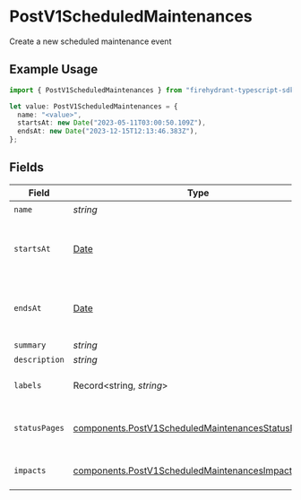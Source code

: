 # PostV1ScheduledMaintenances

Create a new scheduled maintenance event

## Example Usage

```typescript
import { PostV1ScheduledMaintenances } from "firehydrant-typescript-sdk/models/components";

let value: PostV1ScheduledMaintenances = {
  name: "<value>",
  startsAt: new Date("2023-05-11T03:00:50.109Z"),
  endsAt: new Date("2023-12-15T12:13:46.383Z"),
};
```

## Fields

| Field                                                                                                                    | Type                                                                                                                     | Required                                                                                                                 | Description                                                                                                              |
| ------------------------------------------------------------------------------------------------------------------------ | ------------------------------------------------------------------------------------------------------------------------ | ------------------------------------------------------------------------------------------------------------------------ | ------------------------------------------------------------------------------------------------------------------------ |
| `name`                                                                                                                   | *string*                                                                                                                 | :heavy_check_mark:                                                                                                       | N/A                                                                                                                      |
| `startsAt`                                                                                                               | [Date](https://developer.mozilla.org/en-US/docs/Web/JavaScript/Reference/Global_Objects/Date)                            | :heavy_check_mark:                                                                                                       | ISO8601 timestamp for the start time of the scheduled maintenance                                                        |
| `endsAt`                                                                                                                 | [Date](https://developer.mozilla.org/en-US/docs/Web/JavaScript/Reference/Global_Objects/Date)                            | :heavy_check_mark:                                                                                                       | ISO8601 timestamp for the end time of the scheduled maintenance                                                          |
| `summary`                                                                                                                | *string*                                                                                                                 | :heavy_minus_sign:                                                                                                       | N/A                                                                                                                      |
| `description`                                                                                                            | *string*                                                                                                                 | :heavy_minus_sign:                                                                                                       | N/A                                                                                                                      |
| `labels`                                                                                                                 | Record<string, *string*>                                                                                                 | :heavy_minus_sign:                                                                                                       | A json object of label keys and values                                                                                   |
| `statusPages`                                                                                                            | [components.PostV1ScheduledMaintenancesStatusPages](../../models/components/postv1scheduledmaintenancesstatuspages.md)[] | :heavy_minus_sign:                                                                                                       | An array of status pages to display this maintenance on                                                                  |
| `impacts`                                                                                                                | [components.PostV1ScheduledMaintenancesImpacts](../../models/components/postv1scheduledmaintenancesimpacts.md)[]         | :heavy_minus_sign:                                                                                                       | An array of impact/condition combinations                                                                                |